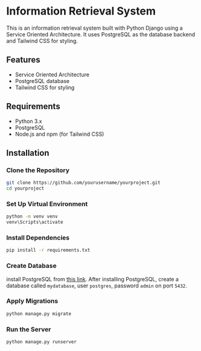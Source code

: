 # Information Retrieval System

This is an information retrieval system built with Python Django using a Service Oriented Architecture. It uses PostgreSQL as the database backend and Tailwind CSS for styling.

## Features

- Service Oriented Architecture
- PostgreSQL database
- Tailwind CSS for styling

## Requirements

- Python 3.x
- PostgreSQL
- Node.js and npm (for Tailwind CSS)

## Installation

### Clone the Repository

```sh
git clone https://github.com/yourusername/yourproject.git
cd yourproject
```

### Set Up Virtual Environment

```sh
python -m venv venv
venv\Scripts\activate
```

### Install Dependencies

```sh
pip install -r requirements.txt
```
### Create Database

install PostgreSQL from [this link](https://www.postgresql.org/download/). After installing PostgreSQL, create a database called `mydatabase`, user `postgres`, password `admin` on port `5432`.

### Apply Migrations

```sh
python manage.py migrate
```

### Run the Server

```sh
python manage.py runserver
```



